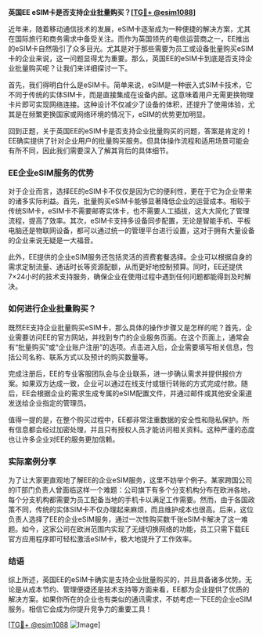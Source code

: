 **英国EE eSIM卡是否支持企业批量购买？[[TG💪+ @esim1088](https://t.me/s/esim1088)]**

近年来，随着移动通信技术的发展，eSIM卡逐渐成为一种便捷的解决方案，尤其在国际旅行和商务需求中备受关注。而作为英国领先的电信运营商之一，EE推出的eSIM卡自然吸引了众多目光。尤其是对于那些需要为员工或设备批量购买eSIM卡的企业来说，这一问题显得尤为重要。那么，英国EE的eSIM卡到底是否支持企业批量购买呢？让我们来详细探讨一下。

首先，我们得明白什么是eSIM卡。简单来说，eSIM是一种嵌入式SIM卡技术，它不同于传统的实体SIM卡，而是直接集成在设备内部。这意味着用户无需更换物理卡片即可实现网络连接。这种设计不仅减少了设备的体积，还提升了使用体验，尤其是在频繁更换国家或网络环境的情况下，eSIM的优势更加明显。

回到正题，关于英国EE的eSIM卡是否支持企业批量购买的问题，答案是肯定的！EE确实提供了针对企业用户的批量购买服务。但具体操作流程和适用场景可能会有所不同，因此我们需要深入了解其背后的具体细节。

### EE企业eSIM服务的优势

对于企业而言，选择EE的eSIM卡不仅仅是因为它的便利性，更在于它为企业带来的诸多实际利益。首先，批量购买eSIM卡能够显著降低企业的运营成本。相较于传统SIM卡，eSIM卡不需要邮寄实体卡，也不需要人工插拔，这大大简化了管理流程，提高了效率。其次，eSIM卡支持多设备同步配置，无论是智能手机、平板电脑还是物联网设备，都可以通过统一的管理平台进行设置，这对于拥有大量设备的企业来说无疑是一大福音。

此外，EE提供的企业eSIM服务还包括灵活的资费套餐选择。企业可以根据自身的需求定制流量、通话时长等资源配额，从而更好地控制预算。同时，EE还提供7×24小时的技术支持服务，确保企业在使用过程中遇到任何问题都能得到及时解决。

### 如何进行企业批量购买？

既然EE支持企业批量购买eSIM卡，那么具体的操作步骤又是怎样的呢？首先，企业需要访问EE的官方网站，并找到专门的企业服务页面。在这个页面上，通常会有“批量购买”或“企业账户注册”的选项。点击进入后，企业需要填写相关信息，包括公司名称、联系方式以及预计的购买数量等。

完成注册后，EE的专业客服团队会与企业联系，进一步确认需求并提供报价方案。如果双方达成一致，企业可以通过在线支付或银行转账的方式完成付款。随后，EE会根据企业的需求生成专属的eSIM配置文件，并通过邮件或其他安全渠道发送给企业指定的管理员。

值得一提的是，在整个购买过程中，EE都非常注重数据的安全性和隐私保护。所有信息都会经过加密处理，并且只有授权人员才能访问相关资料。这种严谨的态度也让许多企业对EE的服务更加信赖。

### 实际案例分享

为了让大家更直观地了解EE的企业eSIM服务，这里不妨举个例子。某家跨国公司的IT部门负责人曾面临这样一个难题：公司旗下有多个分支机构分布在欧洲各地，每个分支机构都需要为员工配备当地的手机卡以满足工作需要。然而，由于各国政策不同，传统的实体SIM卡不仅办理起来麻烦，而且维护成本也很高。后来，这位负责人选择了EE的企业eSIM服务，通过一次性购买数千张eSIM卡解决了这一难题。如今，这家公司在欧洲范围内实现了无缝切换网络的功能，员工只需下载EE官方应用程序即可轻松激活eSIM卡，极大地提升了工作效率。

### 结语

综上所述，英国EE的eSIM卡确实是支持企业批量购买的，并且具备诸多优势。无论是从成本节约、管理便捷还是技术支持等方面来看，EE都为企业提供了优质的解决方案。如果你所在的企业也有类似的通讯需求，不妨考虑一下EE的企业eSIM服务。相信它会成为你提升竞争力的重要工具！

[[TG💪+ @esim1088](https://t.me/s/esim1088) ![Image](https://i.postimg.cc/4NQfJmqS/Snipaste-2025-05-13-00-14-12.png)]